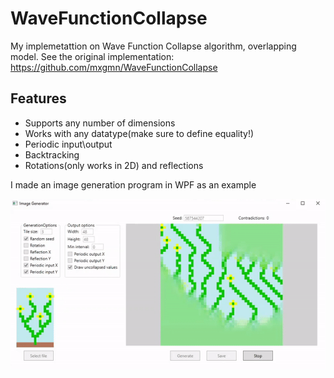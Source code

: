 # WaveFunctionCollapse

My implemetattion on Wave Function Collapse algorithm, overlapping model. See the original implementation: https://github.com/mxgmn/WaveFunctionCollapse

Features
-------

- Supports any number of dimensions
- Works with any datatype(make sure to define equality!)
- Periodic input\output
- Backtracking
- Rotations(only works in 2D) and reflections

I made an image generation program in WPF as an example

![](imageGeneration.gif)
